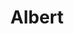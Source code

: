 ---
title: "Albert"
description: "A tech ed company"
layout: "project"
accent_color: "#F0BF6C"
categories: "ui code graphics"
published: true
items:
- image: "albert-medals.png"
  caption: ''
  remove_shadow: true
- image: "albert-thumb.png"
  caption: 'More coming soon...'
---